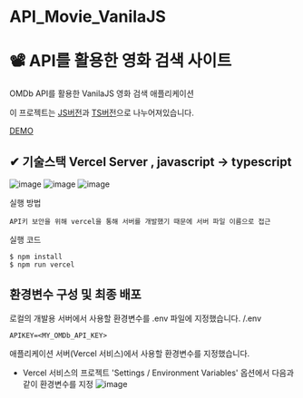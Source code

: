 # API_Movie_VanilaJS

# 📽 API를 활용한 영화 검색 사이트 
OMDb API를 활용한 VanilaJS 영화 검색 애플리케이션

이 프로젝트는 [JS버전](https://github.com/kimdayeon37/API_Movie_VanilaJS/tree/master)과 [TS버전](https://github.com/kimdayeon37/API_Movie_VanilaJS/tree/typescript)으로 나누어져있습니다.

[DEMO](https://api-movie-vanila-js.vercel.app/#/)

## ✔ 기술스택 Vercel Server , javascript -> typescript

![image](https://github.com/kimdayeon37/API_Movie_VanilaJS/assets/93921784/a894c712-27ae-4f1a-a807-15de4e5a6407)
![image](https://github.com/kimdayeon37/API_Movie_VanilaJS/assets/93921784/8defa3af-1d7a-4535-a5d2-aa8053056cb4)
![image](https://github.com/kimdayeon37/API_Movie_VanilaJS/assets/93921784/1ed39cea-c99f-48bc-bee8-d65404964b18)

실행 방법
```
API키 보안을 위해 vercel을 통해 서버를 개발했기 때문에 서버 파일 이름으로 접근 
```

실행 코드
```
$ npm install
$ npm run vercel
```



## 환경변수 구성 및 최종 배포 
로컬의 개발용 서버에서 사용할 환경변수를 .env 파일에 지정했습니다.
/.env
```
APIKEY=<MY_OMDb_API_KEY>
```

애플리케이션 서버(Vercel 서비스)에서 사용할 환경변수를 지정했습니다.
- Vercel 서비스의 프로젝트 'Settings / Environment Variables' 옵션에서 다음과 같이 환경변수를 지정
![image](https://github.com/kimdayeon37/API_Movie_VanilaJS/assets/93921784/fe77b3ef-e72b-498c-b51e-b1dc69ec42c9)
